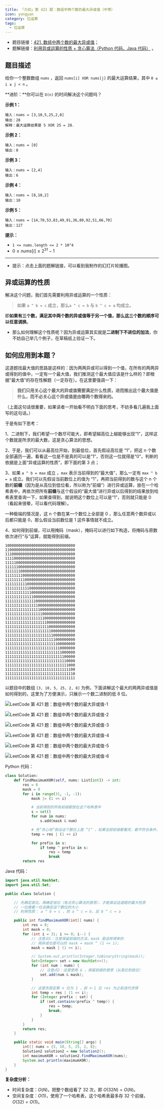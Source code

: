 ```yaml
---
title: 「力扣」第 421 题：数组中两个数的最大异或值（中等）
icon: yongyan
category: 位运算
tags:
  - 位运算
---
```


- 题目链接：[421. 数组中两个数的最大异或值](https://leetcode-cn.com/problems/maximum-xor-of-two-numbers-in-an-array/)；
- 题解链接：[利用异或运算的性质 + 贪心算法（Python 代码、Java 代码）](https://leetcode-cn.com/problems/maximum-xor-of-two-numbers-in-an-array/solution/li-yong-yi-huo-yun-suan-de-xing-zhi-tan-xin-suan-f/) 。

## 题目描述

给你一个整数数组 `nums` ，返回 `nums[i] XOR nums[j]` 的最大运算结果，其中 `0 ≤ i ≤ j < n` 。

**进阶：**你可以在 `O(n)` 的时间解决这个问题吗？

**示例 1：**

```
输入：nums = [3,10,5,25,2,8]
输出：28
解释：最大运算结果是 5 XOR 25 = 28.
```

**示例 2：**

```
输入：nums = [0]
输出：0
```

**示例 3：**

```
输入：nums = [2,4]
输出：6
```

**示例 4：**

```
输入：nums = [8,10,2]
输出：10
```

**示例 5：**

```
输入：nums = [14,70,53,83,49,91,36,80,92,51,66,70]
输出：127
```

**提示：**

- `1 <= nums.length <= 2 * 10^4`
- $0 \le nums[i] \le 2^{31} - 1$

---

- 提示：点击上面的题解链接，可以看到我制作的幻灯片轮播图。

## 异或运算的性质

解决这个问题，我们首先需要利用异或运算的一个性质：

> 如果 `a ^ b = c` 成立，那么`a ^ c = b` 与 `b ^ c = a` 均成立。

即**如果有三个数，满足其中两个数的异或值等于另一个值，那么这三个数的顺序可以任意调换**。

- 那么如何理解这个性质呢？因为异或运算其实就是**二进制下不进位的加法**，你不妨自己举几个例子，在草稿纸上验证一下。

## 如何应用到本题？

这道题找最大值的思路是这样的：因为两两异或可以得到一个值，在所有的两两异或得到的值中，一定有一个最大值，我们推测这个最大值应该是什么样的？即根据“最大值”的存在性解题（一定存在）。在这里要强调一下：

> **我们只用关心这个最大的异或值需要满足什么性质，进而推出这个最大值是什么，而不必关心这个异或值是由哪两个数得来的。**

（上面这句话很重要，如果读者一开始看不明白下面的思考，不妨多看几遍我上面写的这句话。）

于是有如下思考：

1、二进制下，我们希望一个数尽可能大，即希望越高位上越能够出现“1”，这样这个数就是所求的最大数，这是贪心算法的思想。

2、于是，我们可以从最高位开始，到最低位，首先假设高位是 “1”，把这 n 个数全部遍历一遍，看看这一位是不是真的可以是“1”，否则这一位就得是“0”，判断的依据是上面“异或运算的性质”，即下面的第 3 点；

3、如果 `a ^ b = max` 成立 ，`max` 表示当前得到的“最大值”，那么一定有 `max ^ b = a` 成立。我们可以先假设当前数位上的值为 “1”，再把当前得到的数与这个 n 个数的**前缀**（因为是从高位到低位看，所以称为“前缀”）进行异或运算，放在一个哈希表中，再依次把所有**前缀**与这个假设的“最大值”进行异或以后得到的结果放到哈希表里查询一下，如果查得到，就说明这个数位上可以是“1”，否则就只能是 0（看起来很晕，可以看代码理解）。

一种极端的情况是，这 n 个数在某一个数位上全部是 0 ，那么任意两个数异或以后都只能是 0，那么假设当前数位是 1 这件事情就不成立。

4、如何得到前缀，可以用掩码（mask），掩码可以进行如下构造，将掩码与原数依次进行“与”运算，就能得到前缀。

```shell
10000000000000000000000000000000
11000000000000000000000000000000
11100000000000000000000000000000
11110000000000000000000000000000
11111000000000000000000000000000
11111100000000000000000000000000
11111110000000000000000000000000
11111111000000000000000000000000
11111111100000000000000000000000
11111111110000000000000000000000
11111111111000000000000000000000
11111111111100000000000000000000
11111111111110000000000000000000
11111111111111000000000000000000
11111111111111100000000000000000
11111111111111110000000000000000
11111111111111111000000000000000
11111111111111111100000000000000
11111111111111111110000000000000
11111111111111111111000000000000
11111111111111111111100000000000
11111111111111111111110000000000
11111111111111111111111000000000
11111111111111111111111100000000
11111111111111111111111110000000
11111111111111111111111111000000
11111111111111111111111111100000
11111111111111111111111111110000
11111111111111111111111111111000
11111111111111111111111111111100
11111111111111111111111111111110
11111111111111111111111111111111
```

以题目中的数组 `[3, 10, 5, 25, 2, 8]` 为例，下面讲解这个最大的两两异或值是如何得到的，这里为了方便演示，只展示一个数二进制的低 8 位。

![LeetCode 第 421 题：数组中两个数的最大异或值-1](https://liweiwei1419.github.io/images/leetcode-solution/421-1.png)

![LeetCode 第 421 题：数组中两个数的最大异或值-2](https://liweiwei1419.github.io/images/leetcode-solution/421-2.png)

![LeetCode 第 421 题：数组中两个数的最大异或值-3](https://liweiwei1419.github.io/images/leetcode-solution/421-3.png)

![LeetCode 第 421 题：数组中两个数的最大异或值-4](https://liweiwei1419.github.io/images/leetcode-solution/421-4.png)

![LeetCode 第 421 题：数组中两个数的最大异或值-5](https://liweiwei1419.github.io/images/leetcode-solution/421-5.png)

![LeetCode 第 421 题：数组中两个数的最大异或值-6](https://liweiwei1419.github.io/images/leetcode-solution/421-6.png)

Python 代码：

```Python
class Solution:
    def findMaximumXOR(self, nums: List[int]) -> int:
        res = 0
        mask = 0
        for i in range(31, -1, -1):
            mask |= (1 << i)

            # 当前得到的所有前缀都放在这个哈希表中
            s = set()
            for num in nums:
                s.add(mask & num)

            # 先“贪心地”假设这个数位上是 “1” ，如果全部前缀都看完，都不符合条件，这个数位上就是 “0”
            temp = res | (1 << i)

            for prefix in s:
                if temp ^ prefix in s:
                    res = temp
                    break
        return res
```

Java 代码：

```Java
import java.util.HashSet;
import java.util.Set;

public class Solution {

    // 先确定高位，再确定低位（有点贪心算法的意思），才能保证这道题的最大性质
    // 一位接着一位去确定这个数位的大小
    // 利用性质： a ^ b = c ，则 a ^ c = b，且 b ^ c = a

    public int findMaximumXOR(int[] nums) {
        int res = 0;
        int mask = 0;
        for (int i = 31; i >= 0; i--) {
            // 注意点1：注意保留前缀的方法，mask 是这样得来的
            // 用异或也是可以的 mask = mask ^ (1 << i);
            mask = mask | (1 << i);

            // System.out.println(Integer.toBinaryString(mask));
            Set<Integer> set = new HashSet<>();
            for (int num : nums) {
                // 注意点2：这里使用 & ，保留前缀的意思（从高位到低位）
                set.add(num & mask);
            }

            // 这里先假定第 n 位为 1 ，前 n-1 位 res 为之前迭代求得
            int temp = res | (1 << i);
            for (Integer prefix : set) {
                if (set.contains(prefix ^ temp)) {
                    res = temp;
                    break;
                }
            }
        }
        return res;
    }

    public static void main(String[] args) {
        int[] nums = {3, 10, 5, 25, 2, 8};
        Solution2 solution2 = new Solution2();
        int maximumXOR = solution2.findMaximumXOR(nums);
        System.out.println(maximumXOR);
    }
}
```

**复杂度分析：**

- 时间复杂度：$O(N)$，把整个数组看了 $32$ 次，即 $O(32N) = O(N)$。
- 空间复杂度：$O(1)$，使用了一个哈希表，这个哈希表最多存 $32$ 个前缀，$O(32)=O(1)$。

